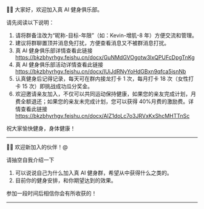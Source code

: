 👏🏻 大家好，欢迎加入真 AI 健身俱乐部。

请先阅读以下说明：

1. 请将群备注改为“昵称-目标-年限”（如：Kevin-增肌-8 年）方便交流和管理。
2. 建议将群聊置顶并消息免打扰，方便查看消息又不被群消息打扰。
3. 真 AI 健身俱乐部详情查看此链接 https://bkzbhyrhgv.feishu.cn/docx/GuNMdGVOgotw3lxQPUFcDpgTnKg
4. 真 AI 健身俱乐部活动详情查看此链接 https://bkzbhyrhgv.feishu.cn/docx/IUiJdRNyYoHdGBxn9qfca5jsnNb
5. 认真健身后记得记录，每天可在群内接龙打卡 1 次，每月打卡 18 次（女性打卡 15 次）即挑战成功瓜分奖金。
6. 欢迎邀请亲友加入，不仅可以共同运动保持健康，如果您的亲友完成计划，月费全额退还；如果您的亲友未完成计划，您可以获得 40%月费的激励费。详情查看此链接 https://bkzbhyrhgv.feishu.cn/docx/AlZ1doLc7o3JRVxKxShcMHTTnSc

祝大家愉快健身，身体健康！

---

👏🏻 欢迎新加入的伙伴！@

请抽空自我介绍一下

1. 可以说说自己为什么加入真 AI 健身群，希望从中获得什么之类的。
2. 目前你的健身安排，和你期望达到的效果。

参加一段时间后相信你会有所收获的！

---

